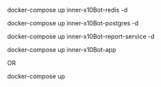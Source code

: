 docker-compose up inner-x10Bot-redis -d

docker-compose up inner-x10Bot-postgres -d

docker-compose up inner-x10Bot-report-service -d

docker-compose up inner-x10Bot-app

OR

docker-compose up